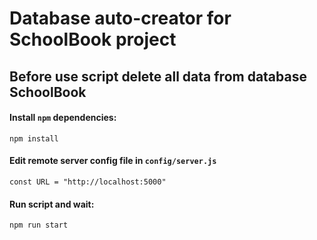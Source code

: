 # Database auto-creator for SchoolBook project

## Before use script delete all data from database SchoolBook

#### Install `npm` dependencies:
```
npm install
```
#### Edit remote server config file in `config/server.js`
```
const URL = "http://localhost:5000"
```
#### Run script and wait:
```
npm run start
```
